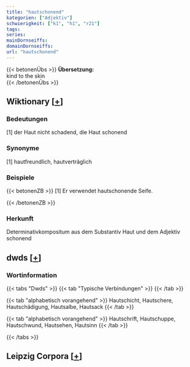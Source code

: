 ```yaml
---
title: "hautschonend"
kategorien: ["Adjektiv"]
schwierigkeit: ["k1", "h1", "r21"]
tags:
series:
mainDornseiffs:
domainDornseiffs:
url: "hautschonend"
---
```


{{< betonenÜbs >}}
**Übersetzung:**  
kind to the skin  
{{< /betonenÜbs >}}

## Wiktionary [[+](https://de.wiktionary.org/wiki/hautschonend)]

### Bedeutungen
[1] der Haut nicht schadend, die Haut schonend  

### Synonyme
[1] hautfreundlich, hautverträglich  

### Beispiele
{{< betonenZB >}}
[1] Er verwendet hautschonende Seife.  

{{< /betonenZB >}}
### Herkunft
Determinativkompositum aus dem Substantiv Haut und dem Adjektiv schonend  



## dwds [[+](https://www.dwds.de/wb/hautschonend)]

### Wortinformation
{{< tabs "Dwds" >}}
{{< tab "Typische Verbindungen" >}}
{{< /tab >}}

{{< tab "alphabetisch vorangehend" >}}
Hautschicht, Hautschere, Hautschädigung, Hautsalbe, Hautsack
{{< /tab >}}

{{< tab "alphabetisch vorangehend" >}}
Hautschrift, Hautschuppe, Hautschwund, Hautsehen, Hautsinn
{{< /tab >}}

{{< /tabs >}}

## Leipzig Corpora [[+](https://corpora.uni-leipzig.de/en/res?word=hautschonend&corpusId=deu_newscrawl-public_2018)]

